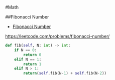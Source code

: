 #Math

##Fibonacci Number

+ [Fibonacci Number](#fibonacci-number)

https://leetcode.com/problems/fibonacci-number/

``` python
def fib(self, N: int) -> int:
    if N == 0:
        return 0
    elif N == 1:
        return 1
    elif N > 1:
        return(self.fib(N-1) + self.fib(N-2))
```